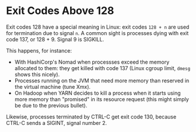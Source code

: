 Exit Codes Above 128
================
Exit codes 128 have a special meaning in Linux: exit codes `128 + n` are used for termination due to signal `n`. A common sight is processes dying with exit code 137, or 128 + 9. Signal 9 is SIGKILL.

This happens, for instance:

- With HashiCorp's Nomad when processses exceed the memory allocated to them: they get killed with code 137 (Linux cgroup limit, `dmesg` shows this nicely). 
- Processes running on the JVM that need more memory than reserved in the virtual machine (tune Xmx).
- On Hadoop when YARN decides to kill a process when it starts using more memory than "promised" in its resource request (this might simply be due to the previous bullet).

Likewise, processes terminated by CTRL-C get exit code 130, because CTRL-C sends a SIGINT, signal number 2.

